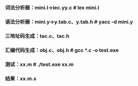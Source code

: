 ### 词法分析器：mini.l->lec.yy.c           # lex mini.l
### 语法分析器：mini.y->y.tab.c、y.tab.h   # yacc -d mini.y
### 三地址码生成：tac.c、tac.h             
### 汇编代码生成：obj.c、obj.h             # gcc *.c -o test.exe
### 测试：xx.m                            # ./test.exe xx.m
### 结果：xx.m.s
